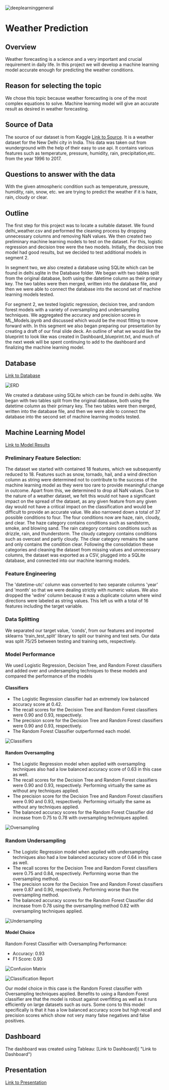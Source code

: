 ![deeplearninggeneral](https://user-images.githubusercontent.com/95719819/168449229-3b4df5d7-3ded-4cda-92c4-9c519a8229c9.png)
# Weather Prediction

## Overview

Weather forecasting is a science and a very important and crucial requirement in daily life. In this project we will develop a machine learning model accurate enough for predicting the weather conditions.

## Reason for selecting the topic

We chose this topic because weather forecasting is one of the most complex equations to solve. Machine learning model will give an accurate result as desired in weather forecasting.

## Source of Data

The source of our dataset is from Kaggle [Link to Source](https://www.kaggle.com/datasets/mahirkukreja/delhi-weather-data "(Link to Source)"). It is a weather dataset for the New Delhi city in India. 
This data was taken out from wunderground with the help of their easy to use api. It contains various features such as temperature, pressure, humidity, rain, precipitation,etc. from the year 1996 to 2017.

## Questions to answer with the data

With the given atmospheric condition such as temperature, pressure, humidity, rain, snow, etc. we are trying to predict the weather if it is haze, rain, cloudy or clear.

## Outline

The first step for this project was to locate a suitable dataset. We found delhi_weather.csv and performed the cleaning process by dropping unnecessary columns and removing NaN values. We then created two preliminary machine learning models to test on the dataset. For this, logistic regression and decision tree were the two models. Initially, the decision tree model had good results, but we decided to test additional models in segment 2.

In segment two, we also created a database using SQLite which can be found in delhi.sqlite in the Database folder. We began with two tables split from the original database, both using the datetime column as their primary key. The two tables were then merged, written into the database file, and then we were able to connect the database into the second set of machine learning models tested. 

For segment 2, we tested logistic regression, decision tree, and random forest models with a variety of oversampling and undersampling techniques. We aggregated the accuracy and precision scores in ML_Models.ipynb and discussed which would be the most fitting to move forward with. In this segment we also began preparing our presentation by creating a draft of our final slide deck. An outline of what we would like the blueprint to look like was created in Dashboard_blueprint.txt, and much of the next week will be spent continuing to add to the dashboard and finalizing the machine learning model.

## Database
[Link to Database](https://github.com/rankx034/final-project/tree/main/Database "Link to Database")

![ERD](https://user-images.githubusercontent.com/75644168/172050370-d961992e-2924-4470-9d5f-0e4c33a3ca21.png)

We created a database using SQLite which can be found in delhi.sqlite. We began with two tables split from the original database, both using the datetime column as their primary key. The two tables were then merged, written into the database file, and then we were able to connect the database into the second set of machine learning models tested. 


## Machine Learning Model
[Link to Model Results](https://github.com/rankx034/final-project/blob/main/ML_Models.ipynb "Link to Model Code")

### Preliminary Feature Selection: 
The dataset we started with contained 18 features, which we subsequently reduced to 18. Features such as snow, tornado, hail, and a wind direction column as string were determined not to contribute to the success of the machine learning model as they were too rare to provide meaningful change in outcome. Apart from this, we determined to drop all NaN values. Due to the nature of a weather dataset, we felt this would not have a significant impact on the spread of the dataset, as any given feature from any given day would not have a critical impact on the classification and would be difficult to provide an accurate value. We also narrowed down a total of 37 possible conditions to four. The four conditions now are haze, rain, cloudy, and clear. The haze category contains conditions such as sandstorm, smoke, and blowing sand. The rain category contains conditions such as drizzle, rain, and thunderstorm. The cloudy category contains conditions such as overcast and partly cloudy. The clear category remains the same and only contains the condition clear. Following the consolidation these categories and cleaning the dataset from missing values and unnecessary columns, the dataset was exported as a CSV, plugged into a SQLite database, and connected into our machine learning models.

### Feature Engineering
The 'datetime-utc' column was converted to two separate columns 'year' and 'month' so that we were dealing strictly with numeric values. We also dropped the 'wdire' column because it was a duplicate column where wind directions were labeled as string values. This left us with a total of 16 features including the target variable.

### Data Splitting
We separated our target value, 'conds', from our features and imported sklearns 'train_test_split' library to split our training and test sets. Our data was split 75/25 between testing and training sets, respectively.

### Model Performance

We used Logistic Regression, Decision Tree, and Random Forest classifiers and added over and undersampling techniques to these models and compared the performance of the models

#### Classifiers
- The Logistic Regression classifier had an extremely low balanced accuracy score at 0.42.
- The recall scores for the Decision Tree and Random Forest classifiers were 0.90 and 0.93, respectively.
- The precision score for the Decision Tree and Random Forest classifiers were 0.90 and 0.93, respectively.
- The Random Forest Classifier outperformed each model.

![Classifiers](https://user-images.githubusercontent.com/75644168/170896908-ae426ebd-94fc-4b02-a0e6-ae25c623192b.png)


#### Random Oversampling 
- The Logistic Regression model when applied with oversampling techniques also had a low balanced accuracy score of 0.63 in this case as well.
- The recall scores for the Decision Tree and Random Forest classifiers were 0.90 and 0.93, respectively. Performing virtually the same as without any techniques applied.
- The precision score for the Decision Tree and Random Forest classifiers were 0.90 and 0.93, respectively. Performing virtually the same as without any techniques applied.
- The balanced accuracy scores for the Random Forest Classifier did increase from 0.75 to 0.78 with oversampling techniques applied.

![Oversampling](https://user-images.githubusercontent.com/75644168/170896914-88eef73a-b85d-4ff5-b899-68a9a8c2f3f6.png)


### Random Undersampling
- The Logistic Regression model when applied with undersampling techniques also had a low balanced accuracy score of 0.64 in this case as well.
- The recall scores for the Decision Tree and Random Forest classifiers were 0.75 and 0.84, respectively. Performing worse than the oversampling method.
- The precision score for the Decision Tree and Random Forest classifiers were 0.87 and 0.90, respectively. Performing worse than the oversampling method.
- The balanced accuracy scores for the Random Forest Classifier did increase from 0.78 using the oversampling method 0.82 with oversampling techniques applied.

![Undersampling](https://user-images.githubusercontent.com/75644168/170896930-bbac7c3a-07db-4ee7-888a-d1510c5add47.png)


#### Model Choice

Random Forest Classifier with Oversampling Performance:
- Accuracy: 0.93
- F1 Score: 0.93

![Confusion Matrix](https://user-images.githubusercontent.com/75644168/172050389-672985ed-e5c5-4914-a9f5-2d6d1f023cd4.png)

![Classification Report](https://user-images.githubusercontent.com/75644168/172050400-c768a6a1-c382-475b-8c57-3f23299c641f.png)

Our model choice in this case is the Random Forest classifier with Oversampling techniques applied. Benefits to using a Random Forest classifier are that the model is robust against overfitting as well as it runs efficiently on large datasets such as ours. Some cons to this model specifically is that it has a low balanced accuracy score but high recall and precision scores which show not very many false negatives and false positives.

## Dashboard

The dashboard was created using Tableau: [Link to Dashboard]( "Link to Dashboard")

## Presentation

[Link to Presentation](https://docs.google.com/presentation/d/1KeeU3EgppuTGKXcuOER7i4_vZN0HvCgSK5DiS5jiEsY/edit#slide=id.g12edf083185_0_1 "Link to Presentation")
